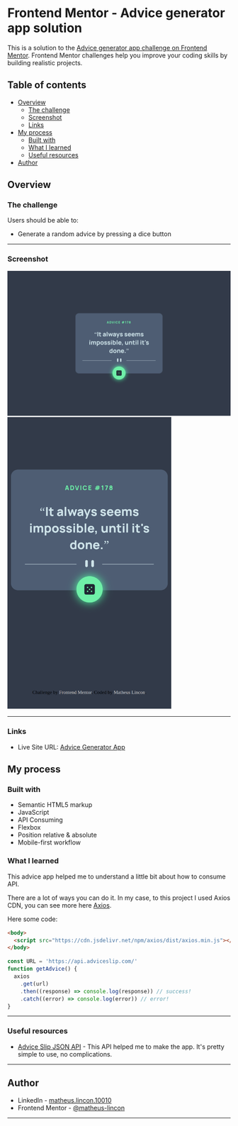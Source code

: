 # Frontend Mentor - Advice generator app solution

This is a solution to the [Advice generator app challenge on Frontend Mentor](https://www.frontendmentor.io/challenges/advice-generator-app-QdUG-13db). Frontend Mentor challenges help you improve your coding skills by building realistic projects.

## Table of contents

- [Overview](#overview)
  - [The challenge](#the-challenge)
  - [Screenshot](#screenshot)
  - [Links](#links)
- [My process](#my-process)
  - [Built with](#built-with)
  - [What I learned](#what-i-learned)
  - [Useful resources](#useful-resources)
- [Author](#author)

## Overview

### The challenge

Users should be able to:

- Generate a random advice by pressing a dice button

---

### Screenshot

<img src="./screenshots/desktop-screenshot.png" min-width = "370px">

<img src="./screenshots/mobile-screenshot.png" width="370px">

---

### Links

- Live Site URL: [Advice Generator App](https://your-live-site-url.com)

## My process

### Built with

- Semantic HTML5 markup
- JavaScript
- API Consuming
- Flexbox
- Position relative & absolute
- Mobile-first workflow

### What I learned

This advice app helped me to understand a little bit about how to consume API.

There are a lot of ways you can do it. In my case, to this project I used Axios CDN, you can see more here [Axios](https://axios-http.com/docs/intro).

Here some code:

```html
<body>
  <script src="https://cdn.jsdelivr.net/npm/axios/dist/axios.min.js"></script>
</body>
```

```js
const URL = 'https://api.adviceslip.com/'
function getAdvice() {
  axios
    .get(url)
    .then((response) => console.log(response)) // success!
    .catch((error) => console.log(error)) // error!
}
```

---

### Useful resources

- [Advice Slip JSON API](https://api.adviceslip.com/) - This API helped me to make the app. It's pretty simple to use, no complications.

---

## Author

- LinkedIn - [matheus.lincon.10010](https://www.linkedin.com/in/matheus-lincon-10010/)
- Frontend Mentor - [@matheus-lincon](https://www.frontendmentor.io/profile/matheus-lincon)

---
